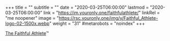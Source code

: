 +++
title = ""
subtitle = ""
date = "2020-03-25T06:00:00"
lastmod = "2020-03-25T06:00:00"
link = "https://im.youronly.one/faithfulathlete/"
linkRel = "me noopener"
image = "https://rsc.youronly.one/img/y/Faithful_Athlete-logo-02-1500x.webp"
weight = "31"
#metarobots = "noindex"
+++

<a href="https://im.youronly.one/faithfulathlete/" rel="me noopener" referrerpolicy="strict-origin-when-cross-origin">The Faithful Athlete</a>™
